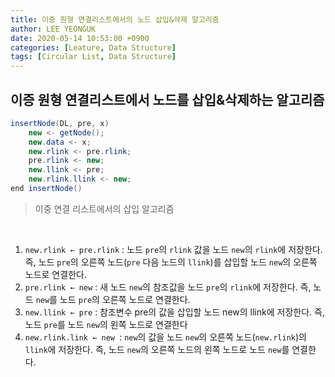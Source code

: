 ```yaml
---
title: 이중 원형 연결리스트에서의 노드 삽입&삭제 알고리즘
author: LEE YEONGUK
date: 2020-05-14 10:53:00 +0900
categories: [Leature, Data Structure]
tags: [Circular List, Data Structure]
---
```


## 이증 원형 연결리스트에서 노드를 삽입&삭제하는 알고리즘

~~~cs
insertNode(DL, pre, x)
    new <- getNode();
    new.data <- x;
    new.rlink <- pre.rlink;
    pre.rlink <- new;
    new.llink <- pre;
    new.rlink.llink <- new;
end insertNode()
~~~
> 이중 연결 리스트에서의 삽입 알고리즘    

<br/>

1. `new.rlink ← pre.rlink` : 노드 `pre`의 `rlink` 값을 노드 `new`의 `rlink`에 저장한다. 즉, 노드 `pre`의 오른쪽 노드(`pre` 다음 노드의 `llink`)를 삽입할 노드 `new`의 오른쪽 노드로 연결한다.
2. `pre.rlink ← new` : 새 노드 `new`의 참조값을 노드 `pre`의 `rlink`에 저장한다. 즉, 노드 `new`를 노드 `pre`의 오른쪽 노드로 연결한다.
3. `new.llink ← pre` : 참조변수 pre의 값을 삽입할 노드 new의 llink에 저장한다. 즉, 노드 `pre`를 노드 `new`의 왼쪽 노드로 연결한다
4. `new.rlink.link ← new `: `new`의 값을 노드 `new`의 오른쪽 노드(`new.rlink`)의 `llink`에 저장한다. 즉, 노드 `new`의 오른쪽 노드의 왼쪽 노드로 노드 `new`를 연결한다.